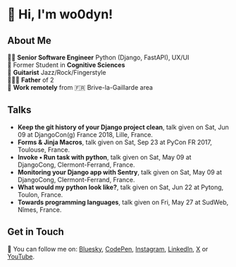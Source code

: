 # :wave: Hi, I'm wo0dyn!

## About Me

👨‍💻 **Senior Software Engineer** Python (Django, FastAPI), UX/UI<br>
🧠 Former Student in **Cognitive Sciences**<br>
🎸 **Guitarist** Jazz/Rock/Fingerstyle<br>
👨‍👧‍👦 **Father** of 2<br>
📍 **Work remotely** from 🇫🇷 Brive-la-Gaillarde area

## Talks

* **Keep the git history of your Django project clean**, talk given on Sat, Jun 09 at DjangoCon(g) France 2018, Lille, France.
* **Forms & Jinja Macros**, talk given on Sat, Sep 23 at PyCon FR 2017, Toulouse, France.
* **Invoke • Run task with python**, talk given on Sat, May 09 at DjangoCong, Clermont-Ferrand, France.
* **Monitoring your Django app with Sentry**, talk given on Sat, May 09 at DjangoCong, Clermont-Ferrand, France.
* **What would my python look like?**, talk given on Sat, Jun 22 at Pytong, Toulon, France.
* **Towards programming languages**, talk given on Fri, May 27 at SudWeb, Nîmes, France.

## Get in Touch

🔖 You can follow me on:
  [Bluesky](https://wo0dyn.bsky.social),
  [CodePen](https://codepen.io/wo0dyn),
  [Instagram](https://www.instagram.com/wo0dyn/),
  [LinkedIn](https://www.linkedin.com/in/wo0dyn/),
  [X](https://x.com/wo0dyn) or
  [YouTube](https://www.youtube.com/@wo0dyn).
